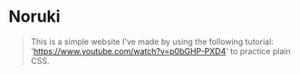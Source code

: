 # Noruki

> This is a simple website I've made by using the following tutorial: 'https://www.youtube.com/watch?v=p0bGHP-PXD4' to practice plain CSS.
